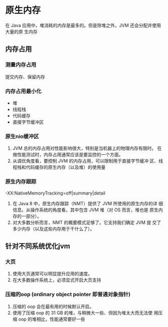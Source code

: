 # 原生内存
在 Java 应用中，堆消耗的内存是最多的。但是除堆之外，JVM 还会分配并使用大量的原
生内存

## 内存占用 

### 测量内存占用
提交内存、保留内存
### 内存占用最小化
* 堆
* 线程栈
* 代码缓存
* 直接字节缓冲区

### 原生nio缓冲区
1. JVM 总的内存占用对性能影响很大，特别是当机器上的物理内存有限时。
在做性能测试时，内存占用通常应该是要监控的一个方面。
2. 从调优角度看，要控制 JVM 的内存占用，可以限制用于直接字节缓冲
区、线程栈和代码缓存的原生内存（以及堆）的使用量
### 原生内存跟踪
 -XX:NativeMemoryTracking=off|summary|detail   
1. 在 Java 8 中，原生内存跟踪（NMT）提供了 JVM 所使用的原生内存的详
细信息。从操作系统的角度看，其中包含 JVM 堆（对 OS 而言，堆也是
原生内存的一部分）。
2. 对大多数分析而言，NMT 的概要模式足够了。它支持我们确定 JVM 提
交了多少内存（以及这些内存用于干什么了）。

## 针对不同系统优化jvm
### 大页
1. 使用大页通常可以明显提升应用的速度。
2. 在大多数操作系统上，必须显式开启大页支持

### 压缩的oop (ordinary object pointer 即普通对象指针)
1. 压缩的 oop 会在最有用的时候默认开启。
2. 使用了压缩 oop 的 31 GB 的堆，与稍微大一些、但因为堆太大而无法使
用压缩 oop 的堆相比，性能通常要好一些
